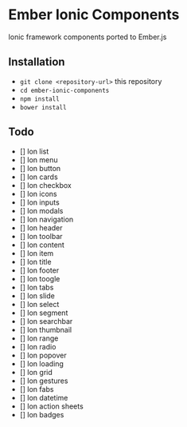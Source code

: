 # Ember Ionic Components

Ionic framework components ported to Ember.js

## Installation

* `git clone <repository-url>` this repository
* `cd ember-ionic-components`
* `npm install`
* `bower install`

## Todo

- [] Ion list
- [] Ion menu
- [] Ion button
- [] Ion cards
- [] Ion checkbox
- [] Ion icons
- [] Ion inputs
- [] Ion modals
- [] Ion navigation
- [] Ion header
- [] Ion toolbar
- [] Ion content
- [] Ion item
- [] Ion title
- [] Ion footer
- [] Ion toogle
- [] Ion tabs
- [] Ion slide
- [] Ion select
- [] Ion segment
- [] Ion searchbar
- [] Ion thumbnail
- [] Ion range
- [] Ion radio
- [] Ion popover
- [] Ion loading
- [] Ion grid
- [] Ion gestures
- [] Ion fabs
- [] Ion datetime
- [] Ion action sheets
- [] Ion badges
